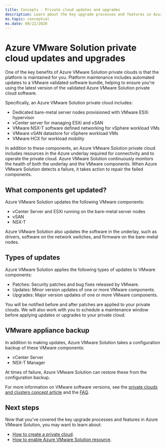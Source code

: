 ```yaml
---
title: Concepts - Private cloud updates and upgrades
description: Learn about the key upgrade processes and features in Azure VMware Solution.
ms.topic: conceptual
ms.date: 09/22/2020
---
```


# Azure VMware Solution private cloud updates and upgrades

One of the key benefits of Azure VMware Solution private clouds is that the platform is maintained for you. Platform maintenance includes automated updates to a VMware validated software bundle, helping to ensure you're using the latest version of the validated Azure VMware Solution private cloud software.

Specifically, an Azure VMware Solution private cloud includes:

- Dedicated bare-metal server nodes provisioned with VMware ESXi hypervisor 
- vCenter server for managing ESXi and vSAN 
- VMware NSX-T software defined networking for vSphere workload VMs  
- VMware vSAN datastore for vSphere workload VMs  
- VMware HCX for workload mobility  

In addition to these components, an Azure VMware Solution private cloud includes resources in the Azure underlay required for connectivity and to operate the private cloud. Azure VMware Solution continuously monitors the health of both the underlay and the VMware components. When Azure VMware Solution detects a failure, it takes action to repair the failed components. 

## What components get updated?   

Azure VMware Solution updates the following VMware components: 

- vCenter Server and ESXi running on the bare-metal server nodes 
- vSAN 
- NSX-T 

Azure VMware Solution also updates the software in the underlay, such as drivers, software on the network switches, and firmware on the bare-metal nodes. 

## Types of updates

Azure VMware Solution applies the following types of updates to VMware components:

- Patches: Security patches and bug fixes released by VMware. 
- Updates: Minor version updates of one or more VMware components. 
- Upgrades: Major version updates of one or more VMware components.

You will be notified before and after patches are applied to your private clouds. We will also work with you to schedule a maintenance window before applying updates or upgrades to your private cloud. 

## VMware appliance backup 

In addition to making updates, Azure VMware Solution takes a configuration backup of these VMware components:

- vCenter Server 
- NSX-T Manager 

At times of failure, Azure VMware Solution can restore these from the configuration backup. 

For more information on VMware software versions, see the [private clouds and clusters concept article](concepts-private-clouds-clusters.md) and the [FAQ](faq.md).

## Next steps

Now that you've covered the key upgrade processes and features in Azure VMware Solution, you may want to learn about:

- [How to create a private cloud](tutorial-create-private-cloud.md).
- [How to enable Azure VMware Solution resource](enable-azure-vmware-solution.md).

<!-- LINKS - external -->

<!-- LINKS - internal -->
